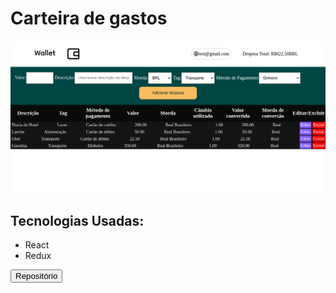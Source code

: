 # Carteira de gastos

<div>
  <img src="wallet.png" alt="wallet exemplo" />
</div>

## Tecnologias Usadas:

- React
- Redux

<a href="https://vitosoaresp.github.io/expensesRecord/" ><button type="button">Repositório</button>
